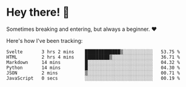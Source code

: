 # Hey there! 👋
Sometimes breaking and entering, but always a beginner. ❤️

Here's how I've been tracking:
<!--START_SECTION:waka-->

```text
Svelte       3 hrs 2 mins    █████████████▒░░░░░░░░░░░   53.75 %
HTML         2 hrs 4 mins    █████████▒░░░░░░░░░░░░░░░   36.71 %
Markdown     14 mins         █░░░░░░░░░░░░░░░░░░░░░░░░   04.32 %
Python       14 mins         █░░░░░░░░░░░░░░░░░░░░░░░░   04.30 %
JSON         2 mins          ▒░░░░░░░░░░░░░░░░░░░░░░░░   00.71 %
JavaScript   0 secs          ░░░░░░░░░░░░░░░░░░░░░░░░░   00.19 %
```

<!--END_SECTION:waka-->
